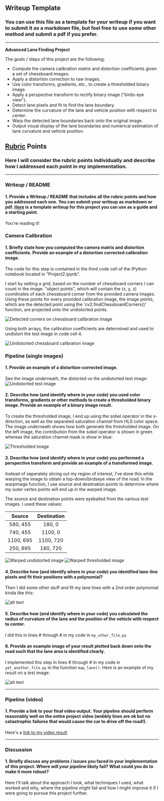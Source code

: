 ## Writeup Template

### You can use this file as a template for your writeup if you want to submit it as a markdown file, but feel free to use some other method and submit a pdf if you prefer.

---

**Advanced Lane Finding Project**

The goals / steps of this project are the following:

* Compute the camera calibration matrix and distortion coefficients given a set of chessboard images.
* Apply a distortion correction to raw images.
* Use color transforms, gradients, etc., to create a thresholded binary image.
* Apply a perspective transform to rectify binary image ("birds-eye view").
* Detect lane pixels and fit to find the lane boundary.
* Determine the curvature of the lane and vehicle position with respect to center.
* Warp the detected lane boundaries back onto the original image.
* Output visual display of the lane boundaries and numerical estimation of lane curvature and vehicle position.

[//]: # (Image References)

[image1]: ./examples/undistort_output.png "Undistorted"
[image2]: ./test_images/test1.jpg "Road Transformed"
[image3]: ./examples/binary_combo_example.jpg "Binary Example"
[image4]: ./examples/warped_straight_lines.jpg "Warp Example"
[image5]: ./examples/color_fit_lines.jpg "Fit Visual"
[image6]: ./examples/example_output.jpg "Output"
[video1]: ./project_video.mp4 "Video"

## [Rubric](https://review.udacity.com/#!/rubrics/571/view) Points

### Here I will consider the rubric points individually and describe how I addressed each point in my implementation.  

---

### Writeup / README

#### 1. Provide a Writeup / README that includes all the rubric points and how you addressed each one.  You can submit your writeup as markdown or pdf.  [Here](https://github.com/udacity/CarND-Advanced-Lane-Lines/blob/master/writeup_template.md) is a template writeup for this project you can use as a guide and a starting point.  

You're reading it!

### Camera Calibration

#### 1. Briefly state how you computed the camera matrix and distortion coefficients. Provide an example of a distortion corrected calibration image.

The code for this step is contained in the third code cell of the IPython notebook located in "Project2.ipynb".

I start by setting a grid, based on the number of chessboard corners I can count in the image.  "object points", which will contain the (x, y, z) coordinates of each chessboard corner from the provided camera images. Using these points for every provided calibration image, the image points, which are the detected point using the 'cv2.findChessboardCorners()' function, are projected onto the undistorted points.

![Detected corners on chessboard calibration image](images/corners_chess.png)

Using both arrays, the calibration coefficients are determined and used to undistort the test image in code cell 4. 

![Undistorted chessboard calibration image](images/undistort_chess.png)


### Pipeline (single images)

#### 1. Provide an example of a distortion-corrected image.

See the image underneath, the distorted vs the undistorted test image:
![Undistorted test image](images/undistort.png)

#### 2. Describe how (and identify where in your code) you used color transforms, gradients or other methods to create a thresholded binary image.  Provide an example of a binary image result.

To create the thresholded image, I end up using the sobel operator in the x-direction, as well as the separated saturation channel from HLS color space. The image underneath shows how both generate the thresholded image. On the left image, the contribution from the sobel operator is shown in green whereas the saturation channel mask is show in blue: 

![Thresholded image](images/threshold.png)

#### 3. Describe how (and identify where in your code) you performed a perspective transform and provide an example of a transformed image.

Instead of seperately slicing out my region of interest, I've done this while warping the image to obtain a top-down/birdseye view of the road. In the warpimage function, I use source and destination points to determine where my outer vertex points will end up in the warped image.

The source and destination points were eyeballed from the various test images. I used these values:

| Source        | Destination   | 
|:-------------:|:-------------:| 
| 580, 455      | 180, 0        | 
| 740, 455      | 1100, 0      |
| 1100, 695     | 1100, 720      |
| 250, 695      | 180, 720        |


![Warped undistorted image](images/warp_original.png)
![Warped thresholded image](images/warp_masked.png)

#### 4. Describe how (and identify where in your code) you identified lane-line pixels and fit their positions with a polynomial?

Then I did some other stuff and fit my lane lines with a 2nd order polynomial kinda like this:

![alt text][image5]

#### 5. Describe how (and identify where in your code) you calculated the radius of curvature of the lane and the position of the vehicle with respect to center.

I did this in lines # through # in my code in `my_other_file.py`

#### 6. Provide an example image of your result plotted back down onto the road such that the lane area is identified clearly.

I implemented this step in lines # through # in my code in `yet_another_file.py` in the function `map_lane()`.  Here is an example of my result on a test image:

![alt text][image6]

---

### Pipeline (video)

#### 1. Provide a link to your final video output.  Your pipeline should perform reasonably well on the entire project video (wobbly lines are ok but no catastrophic failures that would cause the car to drive off the road!).

Here's a [link to my video result](./project_video.mp4)

---

### Discussion

#### 1. Briefly discuss any problems / issues you faced in your implementation of this project.  Where will your pipeline likely fail?  What could you do to make it more robust?

Here I'll talk about the approach I took, what techniques I used, what worked and why, where the pipeline might fail and how I might improve it if I were going to pursue this project further.  

